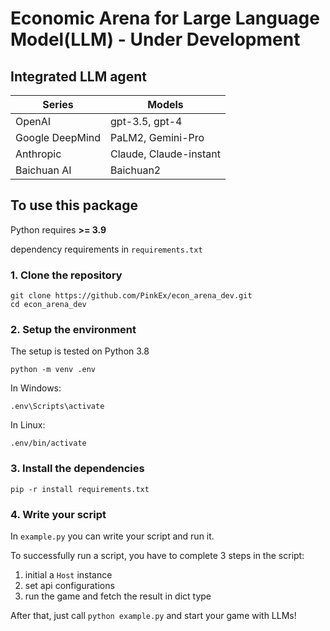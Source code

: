 # Economic Arena for Large Language Model(LLM) - Under Development

## Integrated LLM agent
| Series          | Models                 |
|-----------------|------------------------|
| OpenAI          | gpt-3.5, gpt-4         |
| Google DeepMind | PaLM2, Gemini-Pro      |
| Anthropic       | Claude, Claude-instant |
| Baichuan AI     | Baichuan2              |


## To use this package

Python requires **>= 3.9**

dependency requirements in `requirements.txt`

### 1. Clone the repository

```
git clone https://github.com/PinkEx/econ_arena_dev.git
cd econ_arena_dev
```
### 2. Setup the environment
The setup is tested on Python 3.8
```
python -m venv .env
```

In Windows:
```
.env\Scripts\activate
```

In Linux:
```
.env/bin/activate 
```

### 3. Install the dependencies
```
pip -r install requirements.txt
```

### 4. Write your script
In `example.py` you can write your script and run it.

To successfully run a script, you have to complete 3 steps in the script:

1. initial a `Host` instance
2. set api configurations
3. run the game and fetch the result in dict type

After that, just call `python example.py` and start your game with LLMs!